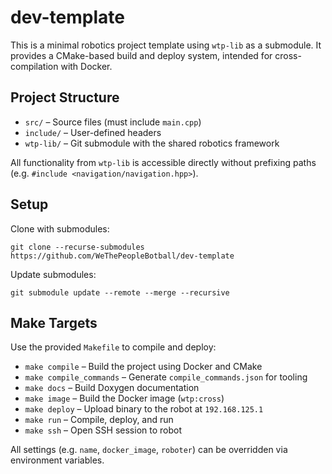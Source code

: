 # dev-template

This is a minimal robotics project template using `wtp-lib` as a submodule. It provides a CMake-based build and deploy system, intended for cross-compilation with Docker.

## Project Structure

* `src/` – Source files (must include `main.cpp`)
* `include/` – User-defined headers
* `wtp-lib/` – Git submodule with the shared robotics framework

All functionality from `wtp-lib` is accessible directly without prefixing paths (e.g. `#include <navigation/navigation.hpp>`).

## Setup

Clone with submodules:

```
git clone --recurse-submodules https://github.com/WeThePeopleBotball/dev-template
```

Update submodules:

```
git submodule update --remote --merge --recursive
```

## Make Targets

Use the provided `Makefile` to compile and deploy:

* `make compile` – Build the project using Docker and CMake
* `make compile_commands` – Generate `compile_commands.json` for tooling
* `make docs` – Build Doxygen documentation
* `make image` – Build the Docker image (`wtp:cross`)
* `make deploy` – Upload binary to the robot at `192.168.125.1`
* `make run` – Compile, deploy, and run
* `make ssh` – Open SSH session to robot

All settings (e.g. `name`, `docker_image`, `roboter`) can be overridden via environment variables.

